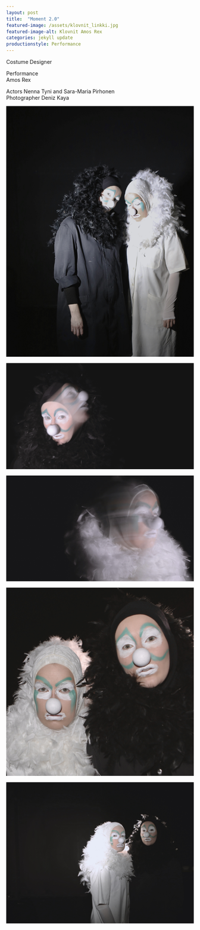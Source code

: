 ```yaml
---
layout: post
title:  "Moment 2.0"
featured-image: /assets/klovnit_linkki.jpg
featured-image-alt: Klovnit Amos Rex
categories: jekyll update
productionstyle: Performance
---
```

Costume Designer

  Performance  
  Amos Rex  

  Actors Nenna Tyni and Sara-Maria Pirhonen  
  Photographer Deniz Kaya  

![alt text](/assets/projects/klovnit3.jpg)

![alt text](/assets/projects/klovnit1.jpg)

![alt text](/assets/projects/klovnit2.jpg)

![alt text](/assets/projects/klovnit5.jpg)

![alt text](/assets/projects/klovnit4.jpg)
